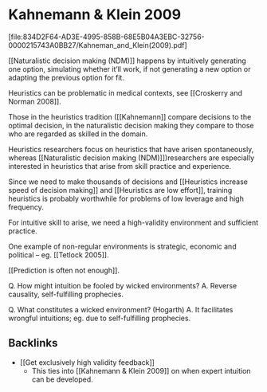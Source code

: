 # Kahnemann & Klein 2009
[file:834D2F64-AD3E-4995-858B-68E5B04A3EBC-32756-0000215743A0BB27/Kahneman_and_Klein(2009).pdf]

[[Naturalistic decision making (NDM)]] happens by intuitively generating one option, simulating whether it’ll work, if not generating a new option or adapting the previous option for fit.

Heuristics can be problematic in medical contexts, see [[Croskerry and Norman 2008]].

Those in the heuristics tradition ([[Kahnemann]] compare decisions to the optimal decision, in the naturalistic decision making they compare to those who are regarded as skilled in the domain.

Heuristics researchers focus on heuristics that have arisen spontaneously, whereas [[Naturalistic decision making (NDM)]])researchers are especially interested in heuristics that arise from skill practice and experience.

Since we need to make thousands of decisions and [[Heuristics increase speed of decision making]] and [[Heuristics are low effort]], training heuristics is probably worthwhile for problems of low leverage and high frequency.

For intuitive skill to arise, we need a high-validity environment and sufficient practice.

One example of non-regular environments is strategic, economic and political – eg. [[Tetlock 2005]].

[[Prediction is often not enough]].


Q. How might intuition be fooled by wicked environments?
A. Reverse causality, self-fulfilling prophecies.

Q. What constitutes a wicked environment? (Hogarth)
A. It facilitates wrongful intuitions; eg. due to self-fulfilling prophecies.

## Backlinks
* [[Get exclusively high validity feedback]]
	* This ties into [[Kahnemann & Klein 2009]] on when expert intuition can be developed.

<!-- {BearID:156A37ED-C57C-4048-A6E7-36F5C9D9D2F1-29664-0000B59F86536D04} -->

